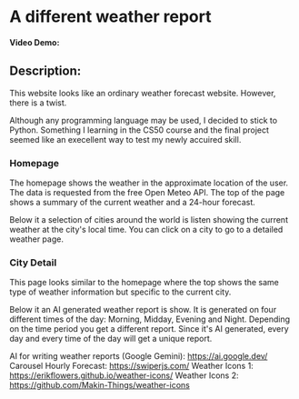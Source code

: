 # A different weather report
#### Video Demo:  <URL HERE>
## Description:
This website looks like an ordinary weather forecast website. However, there is a twist.

Although any programming language may be used, I decided to stick to Python. Something I learning in the CS50 course and the final project seemed like an execellent way to test my newly accuired skill.

### Homepage
The homepage shows the weather in the approximate location of the user. The data is requested from the free Open Meteo API. The top of the page shows a summary of the current weather and a 24-hour forecast.

Below it a selection of cities around the world is listen showing the current weather at the city's local time. You can click on a city to go to a detailed weather page.

### City Detail
This page looks similar to the homepage where the top shows the same type of weather information but specific to the current city.

Below it an AI generated weather report is show. It is generated on four different times of the day: Morning, Midday, Evening and Night. Depending on the time period you get a different report. Since it's AI generated, every day and every time of the day will get a unique report.

AI for writing weather reports (Google Gemini): https://ai.google.dev/
Carousel Hourly Forecast: https://swiperjs.com/
Weather Icons 1: https://erikflowers.github.io/weather-icons/
Weather Icons 2: https://github.com/Makin-Things/weather-icons